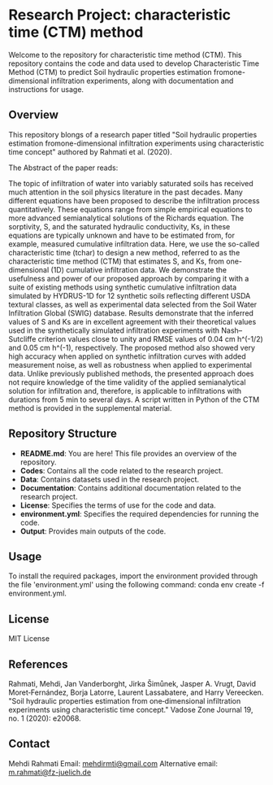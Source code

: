 # Research Project: characteristic time (CTM) method 

Welcome to the repository for characteristic time method (CTM). This repository contains the code and data used to develop Characteristic Time Method (CTM) to predict Soil hydraulic properties estimation fromone-dimensional infiltration experiments, along with documentation and instructions for usage.

## Overview

This repository blongs of a research paper titled "Soil hydraulic properties estimation fromone-dimensional
infiltration experiments using characteristic time concept" authored by Rahmati et al. (2020). 

The Abstract of the paper reads:

The topic of infiltration of water into variably saturated soils has received much attention in the soil physics literature in the past decades. Many different equations have been proposed to describe the infiltration process quantitatively. These equations range from simple empirical equations to more advanced semianalytical solutions of the Richards equation. The sorptivity, S, and the saturated hydraulic conductivity, Ks, in these equations are typically unknown and have to be estimated from, for example, measured cumulative infiltration data. Here, we use the so-called characteristic time (tchar) to design a new method, referred to as the characteristic time method (CTM) that estimates S, and Ks, from one-dimensional (1D) cumulative infiltration data. We demonstrate the usefulness and power of our proposed approach by comparing it with a suite of existing methods using synthetic cumulative infiltration data simulated by HYDRUS-1D for 12 synthetic soils reflecting different USDA textural classes, as well as experimental data selected from the Soil Water Infiltration Global (SWIG) database. Results demonstrate that the inferred values of S and Ks are in excellent agreement with their theoretical values used in the synthetically simulated infiltration experiments with Nash–Sutcliffe criterion values close to unity and RMSE values of 0.04 cm h^(-1/2) and 0.05 cm h^(-1), respectively. The proposed method also showed very high accuracy when applied on synthetic infiltration curves with added measurement noise, as well as robustness when applied to experimental data. Unlike previously published methods, the presented approach does not require knowledge of the time validity of the applied semianalytical solution for infiltration and, therefore, is applicable to infiltrations with durations from 5 min to several days. A script written in Python of the CTM method is provided in the supplemental material.

## Repository Structure

- **README.md**: You are here! This file provides an overview of the repository.
- **Codes**: Contains all the code related to the research project.
- **Data**: Contains datasets used in the research project.
- **Documentation**: Contains additional documentation related to the research project.
- **License**: Specifies the terms of use for the code and data.
- **environment.yml**: Specifies the required dependencies for running the code.
- **Output**: Provides main outputs of the code.

## Usage

To install the required packages, import the environment provided through the file 'environment.yml' using the following command: conda env create -f environment.yml.

## License

MIT License

## References

Rahmati, Mehdi, Jan Vanderborght, Jirka Šimůnek, Jasper A. Vrugt, David Moret‐Fernández, Borja Latorre, Laurent Lassabatere, and Harry Vereecken. "Soil hydraulic properties estimation from one‐dimensional infiltration experiments using characteristic time concept." Vadose Zone Journal 19, no. 1 (2020): e20068.

## Contact

Mehdi Rahmati
Email: mehdirmti@gmail.com
Alternative email: m.rahmati@fz-juelich.de

